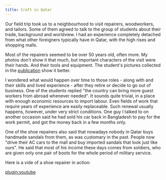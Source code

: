 ```yaml
---
title: Craft in Qatar
---
```


Our field trip took us to a neighbourhood to visit repairers, woodworkers, and tailors. Some of them agreed to talk to the group of students about their trade, background and worldview. I had an experience completely detached from what other foreigners typically have in Qatar, with the high rises and shopping malls.

Most of the repairers seemed to be over 50 years old, often more. My photos don't show it that much, but important characters of the visit were their hands. And their tools and equipment. The student's pictures collected in the [publication](../../repair-culture) show it better.

I wondered what would happen over time to those roles - along with  and their skills and lived experience - after they retire or decide to go out of business. One of the students replied "the country can bring more guest workers from abroad whenever needed". It sounds quite trivial, in a place with enough economic resources to import labour. Even fields of work that require years of experience are easily replaceable. Such renewal usually happens, however, under very strict conditions. One guy I talked to on another occasion said he had sold his car back in Bangladesh to pay for the work permit, and got the money back in a few months only.

One of the shoe repairers also said that nowadays nobody in Qatar buys handmade sandals from them, as was customary in the past. People now "drive their AC cars to the mall and buy imported sandals that look just like ours". He said that most of his income these days comes from soldiers, who are given only one pair of boots for the whole period of military service.

Here is a vide of a shoe repairer in action:

[plugin:youtube](https://www.youtube.com/embed/xf840kRg2dw)
